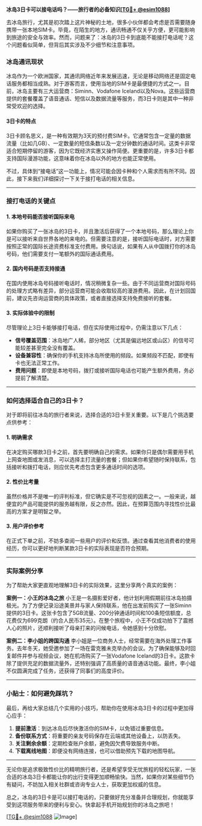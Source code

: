 **冰岛3日卡可以接电话吗？——旅行者的必备知识[[TG💪+ @esim1088](https://t.me/s/esim1088)]**

去冰岛旅行，尤其是初次踏上这片神秘的土地，很多小伙伴都会考虑是否需要随身携带一张本地SIM卡。毕竟，在陌生的地方，通讯畅通不仅关乎方便，更可能影响到旅途的安全与效率。然而，问题来了：冰岛的3日卡到底能不能接打电话呢？这个问题看似简单，但背后其实涉及不少细节和注意事项。

### 冰岛通讯现状

冰岛作为一个欧洲国家，其通讯网络近年来发展迅速，无论是移动网络还是固定电话服务都相当成熟。对于游客而言，使用当地的SIM卡是最便捷的方式之一。目前，冰岛主要有三大运营商：Siminn、Vodafone Iceland以及Nova。这些运营商提供的套餐覆盖了语音通话、短信以及数据流量等服务，而3日卡则是其中一种非常受欢迎的选择。

#### 3日卡的特点

3日卡顾名思义，是一种有效期为3天的预付费SIM卡。它通常包含一定量的数据流量（比如几GB）、一定数量的短信条数以及一定分钟数的通话时间。这类卡非常适合短期停留的游客，因为它既经济实惠又操作简便。更重要的是，许多3日卡都支持国际漫游功能，这意味着你在冰岛以外的地方也能正常使用。

不过，具体到“接电话”这一功能上，情况可能会因卡种和个人需求而有所不同。因此，接下来我们详细探讨一下关于接打电话的相关信息。

---

### 接打电话的关键点

#### 1. **本地号码能否接听国际来电**
如果你购买了一张冰岛的3日卡，并且激活后获得了一个本地号码，那么理论上你是可以接听来自世界各地的来电的。但需要注意的是，接听国际电话时，对方需要按照正常的国际长途资费标准支付费用。换句话说，如果有人从中国拨打你的冰岛号码，他们需要支付一笔额外的国际通话费用。

#### 2. **国内号码是否支持接通**
在国内使用冰岛号码接听电话时，情况稍微复杂一些。由于不同运营商对国际号码的处理方式略有差异，部分运营商可能会收取较高的漫游费用。因此，在计划回国前，建议先咨询运营商的具体政策，或者直接选择支持免费接听的套餐。

#### 3. **实际体验中的限制**
尽管理论上3日卡能够接打电话，但在实际使用过程中，仍需注意以下几点：
- **信号覆盖范围**：冰岛地广人稀，部分地区（尤其是偏远地区或山区）的信号可能较差甚至完全没有覆盖。
- **设备兼容性**：确保你的手机支持冰岛所使用的频段。如果频段不匹配，即使有卡也无法正常工作。
- **费用问题**：即使是本地号码，拨打或接听国际电话也可能产生额外费用，务必提前了解清楚。

---

### 如何选择适合自己的3日卡？

对于即将前往冰岛的旅行者来说，选择合适的3日卡至关重要。以下是几个挑选要点供参考：

#### 1. **明确需求**
在决定购买哪款3日卡之前，首先要明确自己的需求。如果你只是偶尔需要用手机上网查地图或发消息，可以选择主打流量的套餐；但如果你希望随时保持联系，包括接听和拨打电话，则应优先考虑包含更多通话时间的选项。

#### 2. **性价比考量**
虽然价格并不是唯一的评判标准，但它确实是不可忽视的因素之一。一般来说，越便宜的产品可能提供的服务越有限，反之亦然。因此，在预算范围内寻找性价比最高的方案才是明智之举。

#### 3. **用户评价参考**
在正式下单之前，不妨多查阅一些用户的评价和反馈。通过查看其他消费者的使用经历，你可以更好地判断某款3日卡的实际表现是否符合预期。

---

### 实际案例分享

为了帮助大家更直观地理解3日卡的实际效果，这里分享两个真实的案例：

**案例一：小王的冰岛之旅**
小王是一名摄影爱好者，他计划利用假期前往冰岛拍摄极光。为了方便记录沿途美景并与家人保持联系，他在出发前购买了一张Siminn提供的3日卡。这张卡包含了5GB流量、200分钟通话时间和100条短信额度，总花费仅为699克朗（约合人民币35元）。在整个旅程中，小王不仅成功拍下了震撼人心的照片，还顺利接听了母亲打来的问候电话，令她感到十分欣慰。

**案例二：李小姐的跨国沟通**
李小姐是一位商务人士，经常需要在海外处理工作事务。去年冬天，她受邀参加了一场在雷克雅未克举办的会议。为了确保能够及时回复邮件并参与视频会议，她在机场购买了一张Vodafone Iceland的3日卡。这款卡除了提供充足的数据流量外，还特别强调了高质量的语音通话功能。最终，李小姐不仅圆满完成了任务，还获得了同事们的高度评价。

---

### 小贴士：如何避免踩坑？

最后，再给大家总结几个实用的小技巧，帮助你在使用冰岛3日卡的过程中更加得心应手：

1. **提前激活**：到达冰岛后尽快激活你的SIM卡，以免错过重要信息。
2. **备份联系方式**：将重要的亲友号码保存在云端或其他设备上，以防丢失。
3. **关注剩余余额**：定期检查账户余额，避免因欠费导致服务中断。
4. **下载离线地图**：即便没有网络连接，也可以借助预先下载的地图导航。

---

无论你是追求极致性价比的精明旅行者，还是希望享受无忧旅程的轻松玩家，一张合适的冰岛3日卡都能让你的出行变得更加顺畅愉快。当然，如果你对某些细节仍有疑问，不妨加入相关社群或咨询专业人士，获取更加权威的信息。

总之，冰岛的3日卡是可以接打电话的，只要做好充分准备并合理规划，你就能享受到这项服务带来的便利与安心。快拿起手机开始规划你的冰岛之旅吧！

[[TG💪+ @esim1088](https://t.me/s/esim1088) ![Image](https://i.postimg.cc/4NQfJmqS/Snipaste-2025-05-13-00-14-12.png)]